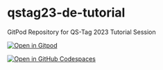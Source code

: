 # qstag23-de-tutorial
GitPod Repository for QS-Tag 2023 Tutorial Session


[![Open in Gitpod](https://gitpod.io/button/open-in-gitpod.svg)](https://gitpod.io/#https://github.com/chsinger/qstag23-de-tutorial)

[![Open in GitHub Codespaces](https://github.com/codespaces/badge.svg)](https://github.com/chsinger/qstag23-de-tutorial)
